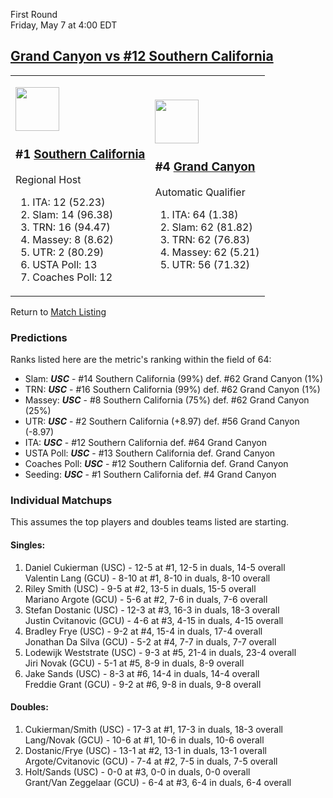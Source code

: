 First Round  
Friday, May 7 at 4:00 EDT
## [Grand Canyon vs #12 Southern California](https://www.ncaa.com/game/5833381) 

<table><tr><td>  

<a href="../index.md"><img src="https://www.ncaa.com/sites/default/files/images/logos/schools/s/southern-california.70.png" width="70" height="70" /></a>  

<h3>#1 <a href="../index.md">Southern California</a></h3>  

Regional Host  

<ol>  
<li>ITA: 12 (52.23)</li>  
<li>Slam: 14 (96.38)</li>  
<li>TRN: 16 (94.47)</li>  
<li>Massey: 8 (8.62)</li>  
<li>UTR: 2 (80.29)</li>  
<li>USTA Poll: 13</li>  
<li>Coaches Poll: 12</li>  
</ol>  

</td><td>  

<a href="../index.md"><img src="https://www.ncaa.com/sites/default/files/images/logos/schools/g/grand-canyon.70.png" width="70" height="70" /></a>  

<h3>#4 <a href="../index.md">Grand Canyon</a></h3>  

Automatic Qualifier  

<ol>  
<li>ITA: 64 (1.38)</li>  
<li>Slam: 62 (81.82)</li>  
<li>TRN: 62 (76.83)</li>  
<li>Massey: 62 (5.21)</li>  
<li>UTR: 56 (71.32)</li>  
</ol>  

</td></tr></table>  

Return to [Match Listing](../index.md)  

### Predictions  

Ranks listed here are the metric's ranking within the field of 64:  
- Slam: ***USC*** - #14 Southern California (99%) def. #62 Grand Canyon (1%)  
- TRN: ***USC*** - #16 Southern California (99%) def. #62 Grand Canyon (1%)  
- Massey: ***USC*** - #8 Southern California (75%) def. #62 Grand Canyon (25%)  
- UTR: ***USC*** - #2 Southern California (+8.97) def. #56 Grand Canyon (-8.97)  
- ITA: ***USC*** - #12 Southern California def. #64 Grand Canyon  
- USTA Poll: ***USC*** - #13 Southern California def. Grand Canyon  
- Coaches Poll: ***USC*** - #12 Southern California def. Grand Canyon  
- Seeding: ***USC*** - #1 Southern California def. #4 Grand Canyon  

### Individual Matchups  

This assumes the top players and doubles teams listed are starting.  

#### Singles:  
1. Daniel Cukierman (USC) - 12-5 at #1, 12-5 in duals, 14-5 overall  
   Valentin Lang (GCU) - 8-10 at #1, 8-10 in duals, 8-10 overall
2. Riley Smith (USC) - 9-5 at #2, 13-5 in duals, 15-5 overall  
   Mariano Argote (GCU) - 5-6 at #2, 7-6 in duals, 7-6 overall
3. Stefan Dostanic (USC) - 12-3 at #3, 16-3 in duals, 18-3 overall  
   Justin Cvitanovic (GCU) - 4-6 at #3, 4-15 in duals, 4-15 overall
4. Bradley Frye (USC) - 9-2 at #4, 15-4 in duals, 17-4 overall  
   Jonathan Da Silva (GCU) - 5-2 at #4, 7-7 in duals, 7-7 overall
5. Lodewijk Weststrate (USC) - 9-3 at #5, 21-4 in duals, 23-4 overall  
   Jiri Novak (GCU) - 5-1 at #5, 8-9 in duals, 8-9 overall
6. Jake Sands (USC) - 8-3 at #6, 14-4 in duals, 14-4 overall  
   Freddie Grant (GCU) - 9-2 at #6, 9-8 in duals, 9-8 overall

#### Doubles:  
1. Cukierman/Smith (USC) - 17-3 at #1, 17-3 in duals, 18-3 overall  
   Lang/Novak (GCU) - 10-6 at #1, 10-6 in duals, 10-6 overall
2. Dostanic/Frye (USC) - 13-1 at #2, 13-1 in duals, 13-1 overall  
   Argote/Cvitanovic (GCU) - 7-4 at #2, 7-5 in duals, 7-5 overall
3. Holt/Sands (USC) - 0-0 at #3, 0-0 in duals, 0-0 overall  
   Grant/Van Zeggelaar (GCU) - 6-4 at #3, 6-4 in duals, 6-4 overall